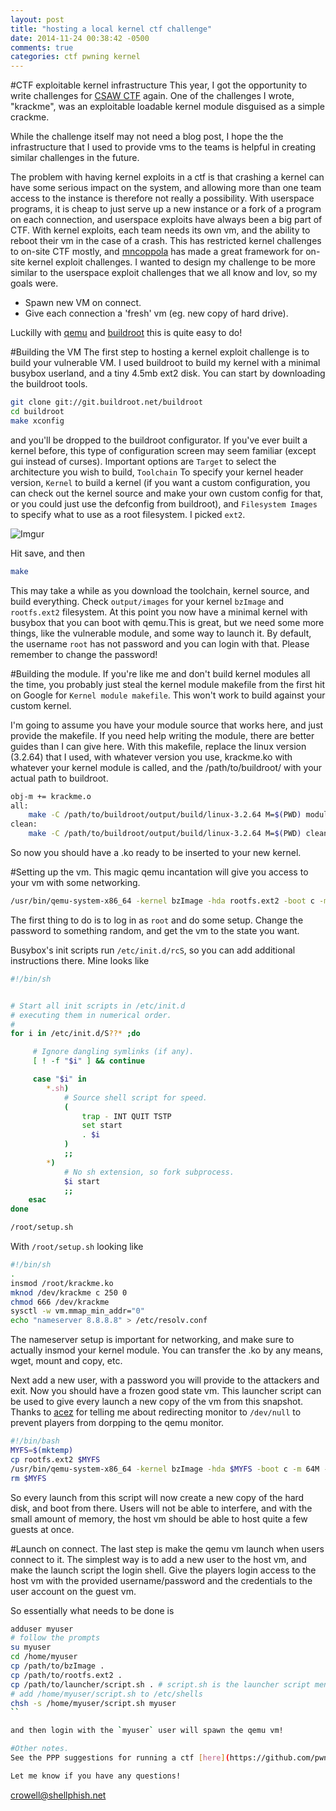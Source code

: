 ```yaml
---
layout: post
title: "hosting a local kernel ctf challenge"
date: 2014-11-24 00:38:42 -0500
comments: true
categories: ctf pwning kernel
---
```

#CTF exploitable kernel infrastructure
This year, I got the opportunity to write challenges for [CSAW CTF](https://ctf.isis.poly.edu/) again. One of the challenges I wrote, "krackme", was an exploitable loadable kernel module disguised as a simple crackme.

While the challenge itself may not need a blog post, I hope the the infrastructure that I used to provide vms to the teams is helpful in creating similar challenges in the future.

The problem with having kernel exploits in a ctf is that crashing a kernel can have some serious impact on the system, and allowing more than one team access to the instance is therefore not really a possibility.  With userspace programs, it is cheap to just serve up a new instance or a fork of a program on each connection, and userspace exploits have always been a big part of CTF. With kernel exploits, each team needs its own vm, and the ability to reboot their vm in the case of a crash. This has restricted kernel challenges to on-site CTF mostly, and [mncoppola](https://github.com/mncoppola/Linux-Kernel-CTF) has made a great framework for on-site kernel exploit challenges. I wanted to design my challenge to be more similar to the userspace exploit challenges that we all know and lov, so my goals were.

 - Spawn new VM on connect.
 - Give each connection a 'fresh' vm (eg. new copy of hard drive).

Luckilly with [qemu](http://wiki.qemu.org/Main_Page) and [buildroot](http://buildroot.uclibc.org/) this is quite easy to do!

#Building the VM
The first step to hosting a kernel exploit challenge is to build your vulnerable VM. I used buildroot to build my kernel with a minimal busybox userland, and a tiny 4.5mb ext2 disk. You can start by downloading the buildroot tools.

```sh
git clone git://git.buildroot.net/buildroot
cd buildroot
make xconfig
```

and you'll be dropped to the buildroot configurator.  If you've ever built a kernel before, this type of configuration screen may seem familiar (except gui instead of curses). Important options are `Target` to select the architecture you wish to build, `Toolchain` To specify your kernel header version, `Kernel` to build a kernel (if you want a custom configuration, you can check out the kernel source and make your own custom config for that, or you could just use the defconfig from buildroot), and `Filesystem Images` to specify what to use as a root filesystem. I picked `ext2`.

![Imgur](http://i.imgur.com/ef4F9bh.png)

Hit save, and then
```sh
make
```
This may take a while as you download the toolchain, kernel source, and build everything. Check `output/images` for your kernel `bzImage` and `rootfs.ext2` filesystem. At this point you now have a minimal kernel with busybox that you can boot with qemu.This is great, but we need some more things, like the vulnerable module, and some way to launch it. By default, the username `root` has not password and you can login with that. Please remember to change the password!

#Building the module.
If you're like me and don't build kernel modules all the time, you probably just steal the kernel module makefile from the first hit on Google for `Kernel module makefile`. This won't work to build against your custom kernel.

I'm going to assume you have your module source that works here, and just provide the makefile. If you need help writing the module, there are better guides than I can give here.
With this makefile, replace the linux version (3.2.64) that I used, with whatever version you use, krackme.ko with whatever your kernel module is called, and the /path/to/buildroot/ with your actual path to buildroot.

```sh
obj-m += krackme.o
all:
    make -C /path/to/buildroot/output/build/linux-3.2.64 M=$(PWD) modules
clean:
    make -C /path/to/buildroot/output/build/linux-3.2.64 M=$(PWD) clean
```

So now you should have a .ko ready to be inserted to your new kernel.

#Setting up the vm.
This magic qemu incantation will give you access to your vm with some networking.

```sh
/usr/bin/qemu-system-x86_64 -kernel bzImage -hda rootfs.ext2 -boot c -m 64M -append "root=/dev/sda rw ip=10.0.2.15:10.0.2.2:10.0.2.2 console=ttyAMA0 console=ttyS0" -serial stdio  -net nic,vlan=0 -net user,vlan=0 -monitor /dev/null -nographic
```
The first thing to do is to log in as `root` and do some setup. Change the password to something random, and get the vm to the state you want.

Busybox's init scripts run `/etc/init.d/rcS`, so you can add additional instructions there. Mine looks like

```sh
#!/bin/sh


# Start all init scripts in /etc/init.d
# executing them in numerical order.
#
for i in /etc/init.d/S??* ;do

     # Ignore dangling symlinks (if any).
     [ ! -f "$i" ] && continue

     case "$i" in
        *.sh)
            # Source shell script for speed.
            (
                trap - INT QUIT TSTP
                set start
                . $i
            )
            ;;
        *)
            # No sh extension, so fork subprocess.
            $i start
            ;;
    esac
done

/root/setup.sh
```

With `/root/setup.sh` looking like

```sh
#!/bin/sh
.
insmod /root/krackme.ko
mknod /dev/krackme c 250 0
chmod 666 /dev/krackme
sysctl -w vm.mmap_min_addr="0"
echo "nameserver 8.8.8.8" > /etc/resolv.conf
```

The nameserver setup is important for networking, and make sure to actually insmod your kernel module. You can transfer the .ko by any means, wget, mount and copy, etc.

Next add a new user, with a password you will provide to the attackers and exit.
Now you should have a frozen good state vm. This launcher script can be used to give every launch a new copy of the vm from this snapshot. Thanks to [acez](http://acez.re) for telling me about redirecting monitor to `/dev/null` to prevent players from dorpping to the qemu monitor.

```sh
#!/bin/bash
MYFS=$(mktemp)
cp rootfs.ext2 $MYFS
/usr/bin/qemu-system-x86_64 -kernel bzImage -hda $MYFS -boot c -m 64M -append "root=/dev/sda rw ip=10.0.2.15:10.0.2.2:10.0.2.2 console=ttyAMA0 console=ttyS0" -serial stdio  -net nic,vlan=0 -net user,vlan=0 -monitor /dev/null -nographic
rm $MYFS
```

So every launch from this script will now create a new copy of the hard disk, and boot from there. Users will not be able to interfere, and with the small amount of memory, the host vm should be able to host quite a few guests at once.

#Launch on connect.
The last step is make the qemu vm launch when users connect to it. The simplest way is to add a new user to the host vm, and make the launch script the login shell. Give the players login access to the host vm with the provided username/password and the credentials to the user account on the guest vm.

So essentially what needs to be done is

```sh
adduser myuser
# follow the prompts
su myuser
cd /home/myuser
cp /path/to/bzImage .
cp /path/to/rootfs.ext2 .
cp /path/to/launcher/script.sh . # script.sh is the launcher script mentioned in the previous section
# add /home/myuser/script.sh to /etc/shells
chsh -s /home/myuser/script.sh myuser
``

and then login with the `myuser` user will spawn the qemu vm!

#Other notes.
See the PPP suggestions for running a ctf [here](https://github.com/pwning/docs/blob/master/suggestions-for-running-a-ctf.markdown) for other tips for a local kernel challenge. While what I've posted here will help you set up the infrastructure, it won't guarantee a good challenge, so following the advice there is an important step! Most importantly, be creative in your challenge, generic challenges are also boring to solve!

Let me know if you have any questions!

```
crowell@shellphish.net
```
